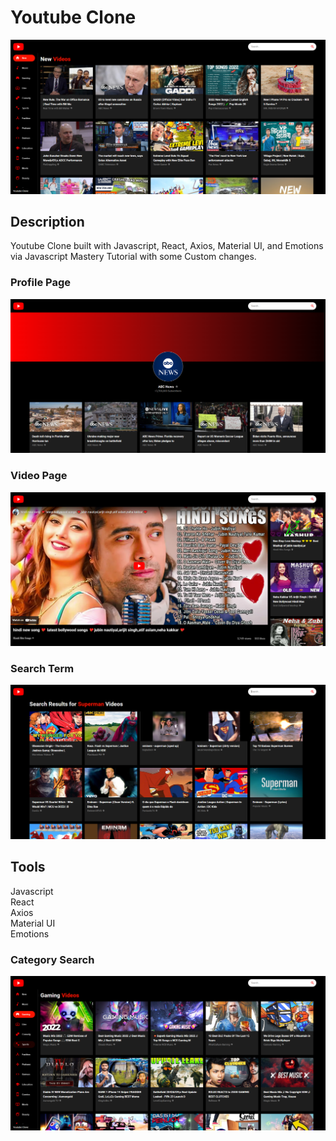 # Youtube Clone

![](/screenshots/1.png)

## Description

Youtube Clone built with Javascript, React, Axios, Material UI, and Emotions via Javascript Mastery Tutorial with some Custom changes.
    
### Profile Page
![](/screenshots/4.png)
  
### Video Page
![](/screenshots/5.png)
   
### Search Term 
![](/screenshots/3.png)
  
## Tools
  
Javascript  
React  
Axios  
Material UI  
Emotions  
  
### Category Search
![](/screenshots/2.png)